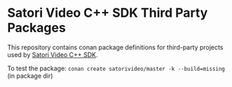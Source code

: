 # Satori Video C++ SDK Third Party Packages

This repository contains conan package definitions for third-party projects used by 
[Satori Video C++ SDK](https://github.com/satori-com/satori-video-sdk-cpp).

To test the package: `conan create satorivideo/master -k --build=missing` (in package dir)
